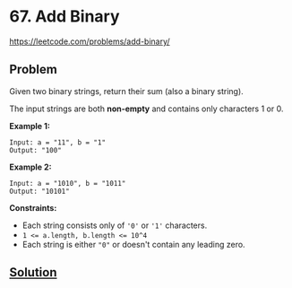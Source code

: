 # 67. Add Binary

https://leetcode.com/problems/add-binary/

## Problem

Given two binary strings, return their sum (also a binary string).

The input strings are both **non-empty** and contains only characters 1 or 0.

**Example 1:**

```
Input: a = "11", b = "1"
Output: "100"
```

**Example 2:**

```
Input: a = "1010", b = "1011"
Output: "10101"
```
 

**Constraints:**

* Each string consists only of ```'0'``` or ```'1'``` characters.
* ```1 <= a.length, b.length <= 10^4```
* Each string is either ```"0"``` or doesn't contain any leading zero.

## [Solution](answer.py)
